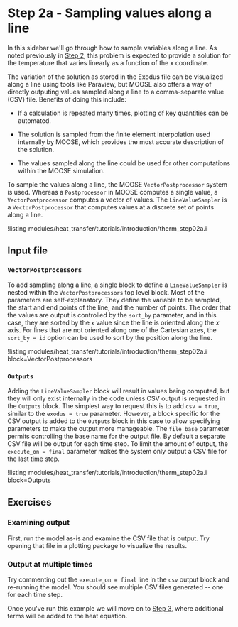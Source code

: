 # Step 2a - Sampling values along a line

In this sidebar we'll go through how to sample variables along a line.
As noted previously in [Step 2](heat_transfer/tutorials/introduction/therm_step02.md),
this problem is expected to provide a solution for the temperature that
varies linearly as a function of the $x$ coordinate.

The variation of the solution as stored in the Exodus file can be visualized
along a line using tools like Paraview, but MOOSE also offers a way of directly
outputing values sampled along a line to a comma-separate value (CSV) file. 
Benefits of doing this include:

 - If a calculation is repeated many times, plotting of key quantities can
be automated.

 - The solution is sampled from the finite element interpolation used internally
by MOOSE, which provides the most accurate description of the solution.

 - The values sampled along the line could be used for other computations within
the MOOSE simulation.

To sample the values along a line, the MOOSE `VectorPostprocessor` system is used.
Whereas a `Postprocessor` in MOOSE computes a single value, a `VectorPostprocessor`
computes a vector of values. The `LineValueSampler` is a `VectorPostprocessor`
that computes values at a discrete set of points along a line.

!listing modules/heat_transfer/tutorials/introduction/therm_step02a.i

## Input file

### `VectorPostprocessors`

To add sampling along a line, a single block to define a `LineValueSampler`
is nested within the `VectorPostprocessors` top level block. Most of the parameters
are self-explanatory. They define the variable to be sampled, the start and
end points of the line, and the number of points. The order that the values
are output is controlled by the `sort_by` parameter, and in this case, they
are sorted by the `x` value since the line is oriented along the $x$ axis.
For lines that are not oriented along one of the Cartesian axes, the `sort_by = id`
option can be used to sort by the position along the line.

!listing modules/heat_transfer/tutorials/introduction/therm_step02a.i block=VectorPostprocessors

### `Outputs`

Adding the `LineValueSampler` block will result in values being computed,
but they will only exist internally in the code unless CSV output is requested
in the `Outputs` block. The simplest way to request this is to add `csv = true`,
similar to the `exodus = true` parameter. However, a block specific for the CSV
output is added to the `Outputs` block in this case to allow specifying parameters
to make the output more manageable. The `file_base` parameter permits controlling
the base name for the output file. By default a separate CSV file will be output
for each time step. To limit the amount of output, the `execute_on = final` parameter
makes the system only output a CSV file for the last time step.

!listing modules/heat_transfer/tutorials/introduction/therm_step02a.i block=Outputs

## Exercises

### Examining output

First, run the model as-is and examine the CSV file that is output. Try opening that
file in a plotting package to visualize the results.

### Output at multiple times

Try commenting out the `execute_on = final` line in the `csv` output block and
re-running the model. You should see multiple CSV files generated -- one for
each time step.

Once you've run this example we will move on to
[Step 3](heat_transfer/tutorials/introduction/therm_step03.md), where additional terms will be
added to the heat equation.
